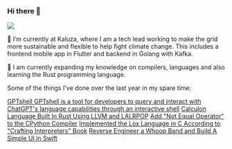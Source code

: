 ### Hi there 👋

![](https://github-readme-stats.vercel.app/api?username=lyledean1&count_private=true&show_icons=true&theme=dracula)


🔭 I’m currently at Kaluza, where I am a tech lead working to make the grid more sustainable and flexible to help fight climate change. This includes a frontend mobile app in Flutter and backend in Golang with Kafka.

🌱 I am currently expanding my knowledge on compilers, languages and also learning the Rust programming language.

Some of the things I've done over the last year in my spare time:

[GPTshell GPTshell is a tool for developers to query and interact with ChatGPT's language capabilities through an interactive shell](https://github.com/lyledean1/gptshell)
[Calculon Language Built In Rust Using LLVM and LALRPOP](https://github.com/lyledean1/calculon)
[Add "Not Equal Operator" to the CPython Compiler](https://github.com/lyledean1/cpython/pull/1)
[Implemented the Lox Language in C According to "Crafting Interpreters" Book](https://github.com/lyledean1/lox)
[Reverse Engineer a Whoop Band and Build A Simple UI in Swift](https://github.com/lyledean1/blescanner)